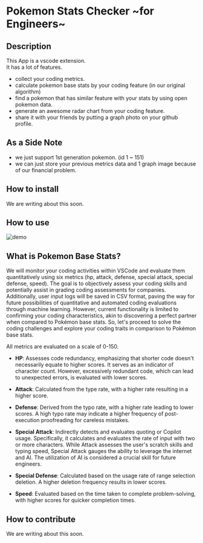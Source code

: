 # Pokemon Stats Checker ~for Engineers~

## Description
This App is a vscode extension.<br/>
It has a lot of features. 
- collect your coding metrics.
- calculate pokemon base stats by your coding feature (in our original algorithm)
- find a pokemon that has similar feature with your stats by using open pokemon data.
- generate an awesome radar chart from your coding feature.
- share it with your friends by putting a graph photo on your github profile.

## As a Side Note
- we just support 1st generation pokemon. (id 1 ~ 151)
- we can just store your previous metrics data and 1 graph image because of our financial problem.

## How to install
We are writing about this soon.

## How to use
![demo](https://github.com/Najah7/Pokemon-Stats-Checker/assets/79052634/aea6b269-2385-4fb4-a002-acefdc0db0cf)





## What is Pokemon Base Stats?

We will monitor your coding activities within VSCode and evaluate them quantitatively using six metrics (hp, attack, defense, special attack, special defense, speed). The goal is to objectively assess your coding skills and potentially assist in grading coding assessments for companies. Additionally, user input logs will be saved in CSV format, paving the way for future possibilities of quantitative and automated coding evaluations through machine learning. However, current functionality is limited to confirming your coding characteristics, akin to discovering a perfect partner when compared to Pokémon base stats. So, let's proceed to solve the coding challenges and explore your coding traits in comparison to Pokémon base stats.

All metrics are evaluated on a scale of 0-150.

- **HP**: Assesses code redundancy, emphasizing that shorter code doesn't necessarily equate to higher scores. It serves as an indicator of character count. However, excessively redundant code, which can lead to unexpected errors, is evaluated with lower scores.

- **Attack**: Calculated from the type rate, with a higher rate resulting in a higher score. 

- **Defense**: Derived from the typo rate, with a higher rate leading to lower scores. A high typo rate may indicate a higher frequency of post-execution proofreading for careless mistakes.

- **Special Attack**: Indirectly detects and evaluates quoting or Copilot usage. Specifically, it calculates and evaluates the rate of input with two or more characters. While Attack assesses the user's scratch skills and typing speed, Special Attack gauges the ability to leverage the internet and AI. The utilization of AI is considered a crucial skill for future engineers.

- **Special Defense**: Calculated based on the usage rate of range selection deletion. A higher deletion frequency results in lower scores.

- **Speed**: Evaluated based on the time taken to complete problem-solving, with higher scores for quicker completion times.

## How to contribute
We are writing about this soon.


